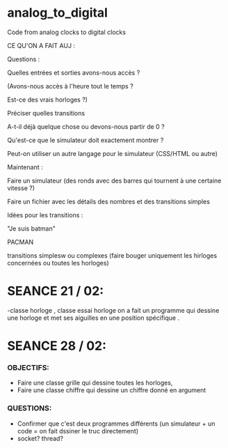 # analog_to_digital
Code from analog clocks to digital clocks

CE QU'ON A FAIT AUJ :


Questions :

Quelles entrées et sorties avons-nous accès ?

(Avons-nous accès à l'heure tout le temps ?

Est-ce des vrais horloges ?)

Préciser quelles transitions

A-t-il déjà quelque chose ou devons-nous partir de 0 ?

Qu'est-ce que le simulateur doit exactement montrer ?

Peut-on utiliser un autre langage pour le simulateur (CSS/HTML ou autre)


Maintenant : 

Faire un simulateur (des ronds avec des barres qui tournent à une certaine vitesse ?)

Faire un fichier avec les détails des nombres et des transitions simples


Idées pour les transitions :

"Je suis batman"

PACMAN

transitions simplesw ou complexes (faire bouger uniquement les hirloges concernées ou toutes les horloges)




<h1>SEANCE 21 / 02: </h1>
-classe horloge , classe essai horloge 
on a fait un programme qui dessine une horloge et met ses aiguilles en une position spécifique . 


<h1>SEANCE 28 / 02: </h1>

<h3>OBJECTIFS: </h3>
<ul>
  <li>Faire une classe grille qui dessine toutes les horloges,</li>
  <li>Faire une classe chiffre qui dessine un chiffre donné en argument </li>
</ul>



<h3>QUESTIONS: </h3>
<ul>
  <li>Confirmer que c'est deux programmes différents (un simulateur + un code = on fait dssiner le truc directement)</li>
  <li>socket? thread? </li>
</ul>
